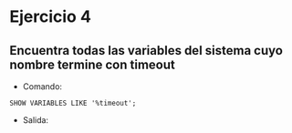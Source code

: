 # Ejercicio 4

## Encuentra todas las variables del sistema cuyo nombre termine con timeout

- Comando:

```comand
SHOW VARIABLES LIKE '%timeout';
```

- Salida:
